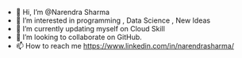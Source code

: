 - 👋 Hi, I’m @Narendra Sharma
- 👀 I’m interested in programming , Data Science , New Ideas 
- 🌱 I’m currently updating myself on Cloud Skill
- 💞️ I’m looking to collaborate on GitHub.
- 📫 How to reach me https://www.linkedin.com/in/narendrasharma/

<!---
narendra005/narendra005 is a ✨ special ✨ repository because its `README.md` (this file) appears on your GitHub profile.
You can click the Preview link to take a look at your changes.
--->
